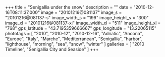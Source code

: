 +++
title = "Senigallia under the snow"
description = ""
date = "2010-12-16T08:11:37.000"
image = "20101216@081137"
image_s = "20101216@081137-s"
image_width_s = "199"
image_height_s = "300"
image_xl = "20101216@081137-xl"
image_width_xl = "511"
image_height_xl = "768"
gps_latitude = "43.7195359666667"
gps_longitude = "13.22065115"
phototags = [ "2010", "2010-12", "2010-12-16", "Adriatic", "Ancona", "Europe", "Italy", "Marche", "Mediterranean", "Senigallia", "harbor", "lighthouse", "morning", "sea", "snow", "winter" ]
galleries = [ "2010 Timeline", "Senigallia City and Seaside" ]
+++
